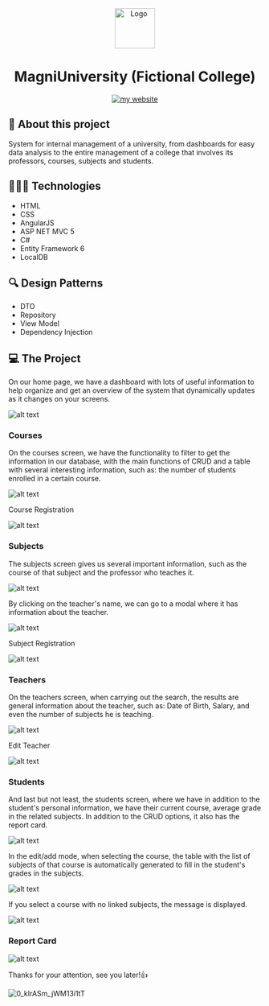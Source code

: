 <div align="center">
  <img src="https://user-images.githubusercontent.com/59785233/158891675-d72be6aa-e2c7-45cb-ba5d-c242c7c86d8f.png" alt="Logo" style="width: 5rem"  />
  <h1>MagniUniversity (Fictional College)</h1>
<a href="https://luizcamargo.dev" target="blank"><img src="https://img.shields.io/badge/Get%20to%20know%20me%20better-My%20Website-purple" alt="my website"/></a>
</div>


## 🚀 About this project

System for internal management of a university, from dashboards for easy data analysis to the entire management of a college that involves its professors, courses, subjects and students.

## 🧑🏻‍💻 Technologies 

<ul>
  <li> HTML </li> 
  <li> CSS </li>
  <li> AngularJS </li> 
  <li> ASP NET MVC 5 </li> 
  <li> C# </li> 
  <li> Entity Framework 6 </li>
  <li> LocalDB </li> 
</ul>

## 🔍︎ Design Patterns 

<ul>
  <li> DTO </li> 
  <li> Repository </li> 
  <li> View Model </li>
  <li> Dependency Injection </li>
</ul>

## 💻 The Project

On our home page, we have a dashboard with lots of useful information to help organize and get an overview of the system that dynamically updates as it changes on your screens.

![alt text](https://i.ibb.co/dmRSQ7q/image.png)

### Courses
On the courses screen, we have the functionality to filter to get the information in our database, with the main functions of CRUD and a table with several interesting information, such as: the number of students enrolled in a certain course.

![alt text](https://i.ibb.co/6bnmG7r/image.png)

Course Registration

![alt text](https://i.ibb.co/CKgsXfj/image.png)

### Subjects

The subjects screen gives us several important information, such as the course of that subject and the professor who teaches it.

![alt text](https://i.ibb.co/C17wknh/image.png)

By clicking on the teacher's name, we can go to a modal where it has information about the teacher.

![alt text](https://i.ibb.co/1LMNHw8/image.png)

Subject Registration

![alt text](https://i.ibb.co/pdSQDTH/image.png) 

### Teachers 

On the teachers screen, when carrying out the search, the results are general information about the teacher, such as: Date of Birth, Salary, and even the number of subjects he is teaching.

![alt text](https://i.ibb.co/q7tZcNN/image.png) 

Edit Teacher

![alt text](https://i.ibb.co/4RJz1dC/image.png) 

### Students

And last but not least, the students screen, where we have in addition to the student's personal information, we have their current course, average grade in the related subjects. In addition to the CRUD options, it also has the report card.

![alt text](https://i.ibb.co/Cb1DBdB/image.png) 

In the edit/add mode, when selecting the course, the table with the list of subjects of that course is automatically generated to fill in the student's grades in the subjects.

![alt text](https://i.ibb.co/dK3GFVt/image.png) 

If you select a course with no linked subjects, the message is displayed.

![alt text](https://i.ibb.co/7QhyDKY/image.png) 

### Report Card

![alt text](https://i.ibb.co/RY69MCp/image.png) 



Thanks for your attention, see you later!👍

![0_kIrASm_jWM13i1tT](https://user-images.githubusercontent.com/59785233/158848140-54053c36-b11c-4afd-b96b-fe76f663ebb7.gif)














